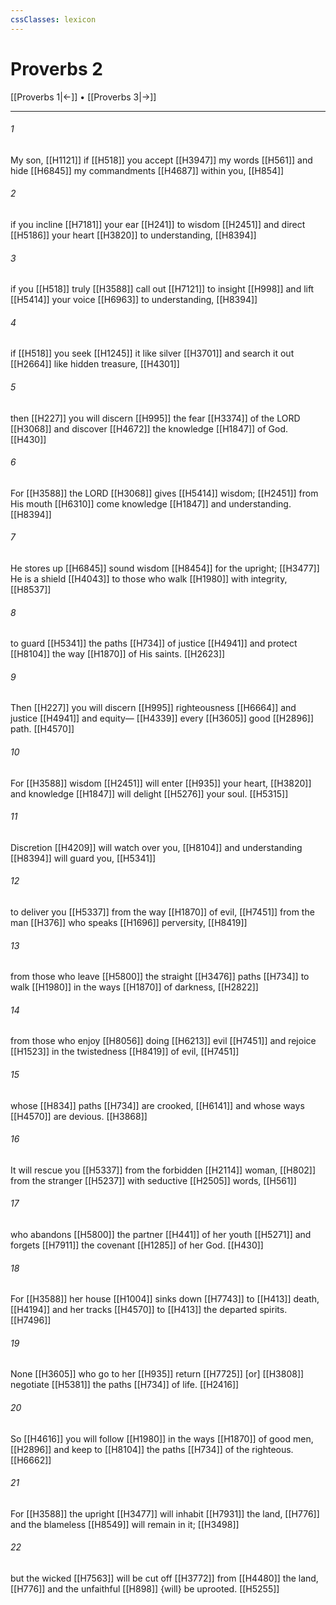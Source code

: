 ```yaml
---
cssClasses: lexicon
---
```


# Proverbs 2

[[Proverbs 1|←]] • [[Proverbs 3|→]]

---

###### 1
My son, [[H1121]] if [[H518]] you accept [[H3947]] my words [[H561]] and hide [[H6845]] my commandments [[H4687]] within you, [[H854]]

###### 2
if you incline [[H7181]] your ear [[H241]] to wisdom [[H2451]] and direct [[H5186]] your heart [[H3820]] to understanding, [[H8394]]

###### 3
if you [[H518]] truly [[H3588]] call out [[H7121]] to insight [[H998]] and lift [[H5414]] your voice [[H6963]] to understanding, [[H8394]]

###### 4
if [[H518]] you seek [[H1245]] it like silver [[H3701]] and search it out [[H2664]] like hidden treasure, [[H4301]]

###### 5
then [[H227]] you will discern [[H995]] the fear [[H3374]] of the LORD [[H3068]] and discover [[H4672]] the knowledge [[H1847]] of God. [[H430]]

###### 6
For [[H3588]] the LORD [[H3068]] gives [[H5414]] wisdom; [[H2451]] from His mouth [[H6310]] come knowledge [[H1847]] and understanding. [[H8394]]

###### 7
He stores up [[H6845]] sound wisdom [[H8454]] for the upright; [[H3477]] He is a shield [[H4043]] to those who walk [[H1980]] with integrity, [[H8537]]

###### 8
to guard [[H5341]] the paths [[H734]] of justice [[H4941]] and protect [[H8104]] the way [[H1870]] of His saints. [[H2623]]

###### 9
Then [[H227]] you will discern [[H995]] righteousness [[H6664]] and justice [[H4941]] and equity— [[H4339]] every [[H3605]] good [[H2896]] path. [[H4570]]

###### 10
For [[H3588]] wisdom [[H2451]] will enter [[H935]] your heart, [[H3820]] and knowledge [[H1847]] will delight [[H5276]] your soul. [[H5315]]

###### 11
Discretion [[H4209]] will watch over you, [[H8104]] and understanding [[H8394]] will guard you, [[H5341]]

###### 12
to deliver you [[H5337]] from the way [[H1870]] of evil, [[H7451]] from the man [[H376]] who speaks [[H1696]] perversity, [[H8419]]

###### 13
from those who leave [[H5800]] the straight [[H3476]] paths [[H734]] to walk [[H1980]] in the ways [[H1870]] of darkness, [[H2822]]

###### 14
from those who enjoy [[H8056]] doing [[H6213]] evil [[H7451]] and rejoice [[H1523]] in the twistedness [[H8419]] of evil, [[H7451]]

###### 15
whose [[H834]] paths [[H734]] are crooked, [[H6141]] and whose ways [[H4570]] are devious. [[H3868]]

###### 16
It will rescue you [[H5337]] from the forbidden [[H2114]] woman, [[H802]] from the stranger [[H5237]] with seductive [[H2505]] words, [[H561]]

###### 17
who abandons [[H5800]] the partner [[H441]] of her youth [[H5271]] and forgets [[H7911]] the covenant [[H1285]] of her God. [[H430]]

###### 18
For [[H3588]] her house [[H1004]] sinks down [[H7743]] to [[H413]] death, [[H4194]] and her tracks [[H4570]] to [[H413]] the departed spirits. [[H7496]]

###### 19
None [[H3605]] who go to her [[H935]] return [[H7725]] [or] [[H3808]] negotiate [[H5381]] the paths [[H734]] of life. [[H2416]]

###### 20
So [[H4616]] you will follow [[H1980]] in the ways [[H1870]] of good men, [[H2896]] and keep to [[H8104]] the paths [[H734]] of the righteous. [[H6662]]

###### 21
For [[H3588]] the upright [[H3477]] will inhabit [[H7931]] the land, [[H776]] and the blameless [[H8549]] will remain in it; [[H3498]]

###### 22
but the wicked [[H7563]] will be cut off [[H3772]] from [[H4480]] the land, [[H776]] and the unfaithful [[H898]] {will} be uprooted. [[H5255]]

